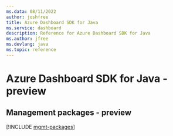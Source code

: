 ```yaml
---
ms.data: 08/11/2022
author: joshfree
title: Azure Dashboard SDK for Java
ms.service: dashboard
description: Reference for Azure Dashboard SDK for Java
ms.author: jfree
ms.devlang: java
ms.topic: reference
---
```

# Azure Dashboard SDK for Java - preview

## Management packages - preview
[!INCLUDE [mgmt-packages](dashboard-mgmt-index.md)]
